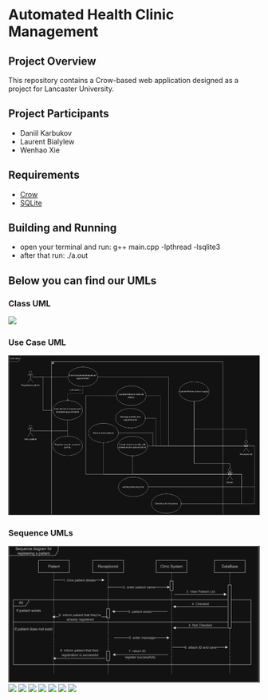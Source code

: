 # Automated Health Clinic Management

## Project Overview

This repository contains a Crow-based web application designed as a project for Lancaster University.

## Project Participants
* Daniil Karbukov
* Laurent Bialylew
* Wenhao Xie

## Requirements
* [Crow](https://crowcpp.org/master/getting_started/setup/linux/)
* [SQLite](https://www.sqlite.org/download.html)

## Building and Running
* open your terminal and run: g++ main.cpp -lpthread -lsqlite3
* after that run: ./a.out

  
## Below you can find our UMLs

### Class UML

![](https://github.com/LegendaryLoona/AHCM_Lancaster/blob/main/UMLs/Class%20Diagram.png)

### Use Case UML

![](https://github.com/LegendaryLoona/LancasterHealthClinicProject/blob/main/UMLs/Use%20Case%20Diagram.png)

### Sequence UMLs

![](https://github.com/LegendaryLoona/LancasterHealthClinicProject/blob/main/UMLs/Sequence%20Diagram%20for%20Registering%20a%20Patient.png)
![](https://github.com/LegendaryLoona/AHCM_Lancaster/blob/main/UMLs/Sequence%20Diagram%20for%20creating%20a%20doctor's%20profile.png)
![](https://github.com/LegendaryLoona/AHCM_Lancaster/blob/main/UMLs/Sequence%20Diagram%20for%20booking%20an%20appointment.png)
![](https://github.com/LegendaryLoona/AHCM_Lancaster/blob/main/UMLs/Sequence%20Diagram%20for%20viewing%20list%20of%20appointments.png)
![](https://github.com/LegendaryLoona/AHCM_Lancaster/blob/main/UMLs/Sequence%20Diagram%20for%20managing%20profiles%20or%20appointments.png)
![](https://github.com/LegendaryLoona/AHCM_Lancaster/blob/main/UMLs/Sequence%20Diagram%20for%20updating%20medical%20history.png)
![](https://github.com/LegendaryLoona/AHCM_Lancaster/blob/main/UMLs/Sequence%20Diagram%20for%20retrieving%20patient's%20medical%20history.png)
![](https://github.com/LegendaryLoona/AHCM_Lancaster/blob/main/UMLs/Sequence%20Diagram%20for%20recording%20prescriptions.png)
